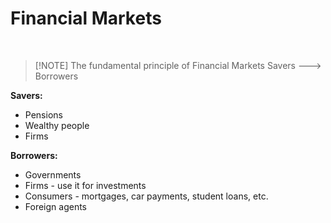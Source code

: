 # Financial Markets

</br>


> [!NOTE] The fundamental principle of Financial Markets
> Savers --—> Borrowers

**Savers:**

- Pensions
- Wealthy people
- Firms

**Borrowers:** 

- Governments
- Firms - use it for investments
- Consumers - mortgages, car payments, student loans, etc.
- Foreign agents